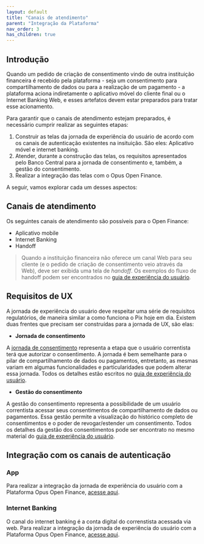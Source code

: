 ```yaml
---
layout: default
title: "Canais de atendimento"
parent: "Integração da Plataforma"
nav_order: 3
has_children: true
---
```


## Introdução

Quando um pedido de criação de consentimento vindo de outra instituição financeira é recebido pela plataforma - seja um consentimento para compartilhamento de dados ou para a realização de um pagamento - a plataforma aciona indiretamente o aplicativo móvel do cliente final ou o Internet Banking Web, e esses artefatos devem estar preparados para tratar esse acionamento.

Para garantir que o canais de atendimento estejam preparados, é necessário cumprir realizar as seguintes etapas:
1. Construir as telas da jornada de experiência do usuário de acordo com os canais de autenticação existentes na insituição. São eles: Aplicativo móvel e internet banking.
2. Atender, durante a construção das telas, os requisitos apresentados pelo Banco Central para a jornada de consentimento e, também, a gestão do consentimento.
3. Realizar a integração das telas com o Opus Open Finance.

A seguir, vamos explorar cada um desses aspectos:

## Canais de atendimento

Os seguintes canais de atendimento são possíveis para o Open Finance:
- Aplicativo mobile
- Internet Banking
- Handoff  
> Quando a instituição financeira não oferece um canal Web para seu cliente (e o pedido de criação de consentimento veio através da Web), deve ser exibida uma tela de *handoff*. Os exemplos do fluxo de handoff podem ser encontrados no [guia de experiência do usuário](https://openfinancebrasil.atlassian.net/wiki/spaces/OF/pages/17378535/Guia+de+Experi+ncia+do+Usu+rio).

## Requisitos de UX

A jornada de experiência do usuário deve respeitar uma série de requisitos regulatórios, de maneira similar a como funciona o Pix hoje em dia. Existem duas frentes que precisam ser construídas para a jornada de UX, são elas:

- **Jornada de consentimento**

A [jornada de consentimento](../../../Open-Finance-Brasil/JornadaConsentimento/OFB-JornadaConsentimento.md) representa a etapa que o usuário correntista terá que autorizar o consentimento. A jornada é bem semelhante para o pilar de compartilhamento de dados ou pagamentos, entretanto, as mesmas variam em algumas funcionalidades e particularidades que podem alterar essa jornada. Todos os detalhes estão escritos no [guia de experiência do usuário](https://openfinancebrasil.atlassian.net/wiki/spaces/OF/pages/17378535/Guia+de+Experi+ncia+do+Usu+rio).

- **Gestão do consentimento**

A gestão do consentimento representa a possibilidade de um usuário correntista acessar seus consentimentos de compartilhamento de dados ou pagamentos. Essa gestão permite a visualização do histórico completo de consentimentos e o poder de revogar/estender um consentimento. Todos os detalhes da gestão dos consentimentos pode ser encontrato no mesmo material do [guia de experiência do usuário](https://openfinancebrasil.atlassian.net/wiki/spaces/OF/pages/17378535/Guia+de+Experi+ncia+do+Usu+rio).

## Integração com os canais de autenticação

### App

Para realizar a integração da jornada de experiência do usuário com a Plataforma Opus Open Finance, [acesse aqui](./consentimento/app2as/readme.md).

### Internet Banking

O canal do internet banking é a conta digital do correnstista acessada via web. Para realizar a integração da jornada de experiência do usuário com a Plataforma Opus Open Finance, [acesse aqui](./consentimento/web2as/readme.md).